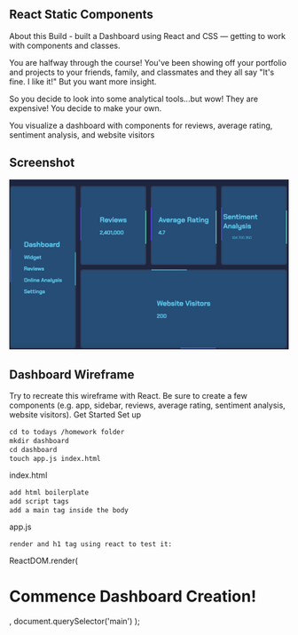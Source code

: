 ## React Static Components
About this Build - built a Dashboard using React and CSS — getting to work with components and classes. 

You are halfway through the course! You've been showing off your portfolio and projects to your friends, family, and classmates and they all say "It's fine. I like it!" But you want more insight.

So you decide to look into some analytical tools...but wow! They are expensive! You decide to make your own.

You visualize a dashboard with components for reviews, average rating, sentiment analysis, and website visitors


## Screenshot

![picture](/img/dashboard.png)



## Dashboard Wireframe

Try to recreate this wireframe with React. Be sure to create a few components (e.g. app, sidebar, reviews, average rating, sentiment analysis, website visitors).
Get Started
Set up

    cd to todays /homework folder
    mkdir dashboard
    cd dashboard
    touch app.js index.html

index.html

    add html boilerplate
    add script tags
    add a main tag inside the body

<script src="https://cdnjs.cloudflare.com/ajax/libs/react/16.3.2/umd/react.production.min.js"></script>
<script src="https://cdnjs.cloudflare.com/ajax/libs/react-dom/16.3.2/umd/react-dom.production.min.js"></script>
<script src="https://cdnjs.cloudflare.com/ajax/libs/babel-standalone/6.26.0/babel.min.js"></script>
<script type="text/babel" src="app.js"></script>

app.js

    render and h1 tag using react to test it:

ReactDOM.render(
  <h1>Commence Dashboard Creation!</h1>,
  document.querySelector('main')
);

 
